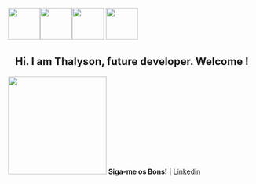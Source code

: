 <img src="https://raw.githubusercontent.com/Josewesley2020/Josewesley2020/main/GitHub.png" width="65" height="65"><img src="https://raw.githubusercontent.com/Josewesley2020/Josewesley2020/main/ConceitosResponsividade.png" width="65" height="65"><img src="https://raw.githubusercontent.com/Josewesley2020/Josewesley2020/main/Bootstrap.png" width="65" height="65">
<img src="https://raw.githubusercontent.com/Josewesley2020/Josewesley2020/main/BancoDadosPostgreSql.png" width="65" height="65">

  <h2 align="center"> Hi.
I am Thalyson, future developer.
Welcome ! </h1>

<img src="https://raw.githubusercontent.com/Josewesley2020/Josewesley2020/main/imgs/e063975655d0cff787fbb4a789adcb50-removebg-preview.png" width="200" height="200"> **Siga-me os Bons!** | [Linkedin](https://www.linkedin.com/in/jos%C3%A9-wesley-da-silva-220376200/) 
